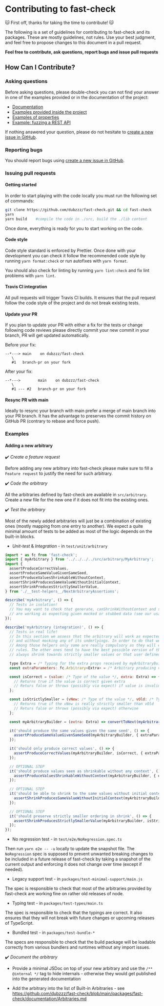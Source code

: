 # Contributing to fast-check

🐱 First off, thanks for taking the time to contribute! 🐱

The following is a set of guidelines for contributing to fast-check and its packages.
These are mostly guidelines, not rules.
Use your best judgment, and feel free to propose changes to this document in a pull request.

**Feel free to contribute, ask questions, report bugs and issue pull requests**

## How Can I Contribute?

### Asking questions

Before asking questions, please double-check you can not find your answer in one of the examples provided or in the documentation of the project:

- [Documentation](https://github.com/dubzzz/fast-check/blob/main/README.md)
- [Examples provided inside the project](https://github.com/dubzzz/fast-check/tree/main/examples)
- [Examples of properties](https://github.com/dubzzz/fast-check-examples)
- [Example: fuzzing a REST API](https://github.com/dubzzz/fuzz-rest-api)

If nothing answered your question, please do not hesitate to [create a new issue in GitHub](https://github.com/dubzzz/fast-check/issues).

### Reporting bugs

You should report bugs using [create a new issue in GitHub](https://github.com/dubzzz/fast-check/issues).

### Issuing pull requests

#### Getting started

In order to start playing with the code locally you must run the following set of commands:

```bash
git clone https://github.com/dubzzz/fast-check.git && cd fast-check
yarn
yarn build    #compile the code in ./src, build the ./lib content
```

Once done, everything is ready for you to start working on the code.

#### Code style

Code style standard is enforced by Prettier.
Once done with your development you can check it follow the recommended code style by running `yarn format:check` or run autofixes with `yarn format`.

You should also check for linting by running `yarn lint:check` and fix lint problems with `yarn lint`.

#### Travis CI integration

All pull requests will trigger Travis CI builds.
It ensures that the pull request follow the code style of the project and do not break existing tests.

#### Update your PR

If you plan to update your PR with either a fix for the tests or change following code reviews please directly commit your new commit in your branch, PR will get updated automatically.

Before your fix:

```
--*---> main    on dubzzz/fast-check
   \
   #1   branch-pr on your fork
```

After your fix:

```
--*--->        main    on dubzzz/fast-check
   \
   #1 --- #2   branch-pr on your fork
```

#### Resync PR with main

Ideally to resync your branch with main prefer a merge of main branch into your PR branch. It has the advantage to preserves the commit history on GitHub PR (contrary to rebase and force push).

### Examples

#### Adding a new arbitrary

✔️ _Create a feature request_

Before adding any new arbitrary into fast-check please make sure to fill a `Feature request` to justify the need for such arbitrary.

✔️ _Code the arbitrary_

All the arbitraries defined by fast-check are available in `src/arbitrary`.
Create a new file for the new one if it does not fit into the existing ones.

✔️ _Test the arbitrary_

Most of the newly added arbitraries will just be a combination of existing ones (mostly mapping from one entry to another).
We expect a quite minimal amount of tests to be added as most of the logic depends on the built-in blocks.

- _Unit-test_ &amp; _Integration_ - in `test/unit/arbitrary`

```js
import * as fc from 'fast-check';
import { myArbitrary } from '../../../../src/arbitrary/MyArbitrary';
import {
  assertProduceCorrectValues,
  assertProduceSameValueGivenSameSeed,
  assertProduceValuesShrinkableWithoutContext,
  assertShrinkProducesSameValueWithoutInitialContext,
  assertShrinkProducesStrictlySmallerValue,
} from './__test-helpers__/NextArbitraryAssertions';

describe('myArbitrary', () => {
  // Tests in isolation!
  // You may want to check that generate, canShrinkWithoutContext and shrink
  // are working as expecting given mocked or stubbed data (see our usage of spies).
});

describe('myArbitrary (integration)', () => {
  // Tests in real life!
  // In this section we assess that the arbitrary will work as expected by calling it with a real random generator
  // and without mocking any of its underlyings. In order to do that we have an already predefined set of helpers.
  // Among those helpers only some are really compulsory as they will ensure that the arbitrary does not break the
  // rules. The other ones tend to have the best possible version of the arbitrary by ensuring the shrinker will
  // always shrink towards strictly smaller values or that user defined values can be shrunk.

  type Extra = /* Typing for the extra props received by myArbitraryBuilder */;
  const extraParameters: fc.Arbitrary<Extra> = /* Arbitrary producing values for myArbitraryBuilder */;

  const isCorrect = (value: /* Type of the value */, extra: Extra) => {
    // Returns true if the value is correct given extra
    // Returs false or throws (possibly via expect) if value is invalid
  };

  const isStrictlySmaller = (vNew: /* Type of the value */, vOld: /* Type of the value */, extra: Extra) => {
    // Returns true if the vNew is really strictly smaller than vOld
    // Returs false or throws (possibly via expect) otherwise
  };

  const myArbitraryBuilder = (extra: Extra) => convertToNext(myArbitrary(extra));

  it('should produce the same values given the same seed', () => {
    assertProduceSameValueGivenSameSeed(myArbitraryBuilder, { extraParameters });
  });

  it('should only produce correct values', () => {
    assertProduceCorrectValues(myArbitraryBuilder, isCorrect, { extraParameters });
  });

  // OPTIONAL STEP
  it('should produce values seen as shrinkable without any context', () => {
    assertProduceValuesShrinkableWithoutContext(myArbitraryBuilder, { extraParameters });
  });

  // OPTIONAL STEP
  it('should be able to shrink to the same values without initial context', () => {
    assertShrinkProducesSameValueWithoutInitialContext(myArbitraryBuilder, { extraParameters });
  });

  // OPTIONAL STEP
  it('should preserve strictly smaller ordering in shrink', () => {
    assertShrinkProducesStrictlySmallerValue(myArbitraryBuilder, isStrictlySmaller, { extraParameters });
  });
});
```

- No regression test - in `test/e2e/NoRegression.spec.ts`

Then run `yarn e2e -- -u` locally to update the snapshot file. The `NoRegression` spec is supposed to prevent unwanted breaking changes to be included in a future release of fast-check by taking a snapshot of the current output and enforcing it does not change over time (except if needed).

- Legacy support test - in `packages/test-minimal-support/main.js`

The spec is responsible to check that most of the arbitraries provided by fast-check are working fine on rather old releases of node.

- Typing test - in `packages/test-types/main.ts`

The spec is responsible to check that the typings are correct. It also ensures that they will not break with future changes or upcoming releases of TypeScript.

- Bundled test - in `packages/test-bundle-*`

The specs are responsible to check that the build package will be loadable correctly from various bundlers and runtimes without any import issues.

✔️ _Document the arbitrary_

- Provide a minimal JSDoc on top of your new arbitrary and use the `/** @internal */` tag to hide internals - otherwise they would get published into the generated documentation

- Add the arbitrary into the list of Built-in Arbitraries - see https://github.com/dubzzz/fast-check/blob/main/packages/fast-check/documentation/Arbitraries.md
